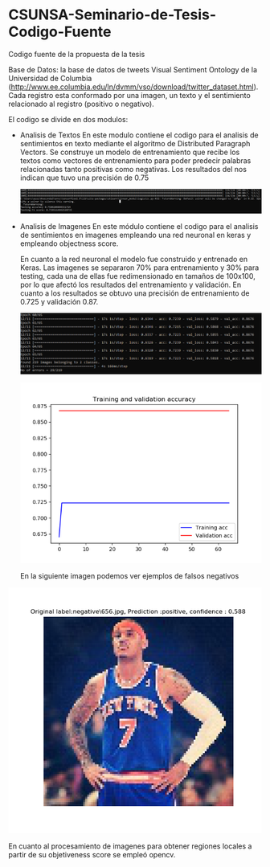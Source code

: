 # CSUNSA-Seminario-de-Tesis-Codigo-Fuente
Codigo fuente de la propuesta de la tesis

Base de Datos:
la base de datos de tweets Visual Sentiment Ontology de la Universidad de Columbia (http://www.ee.columbia.edu/ln/dvmm/vso/download/twitter_dataset.html). Cada registro esta conformado por una imagen, un texto y el sentimiento relacionado al registro (positivo o negativo).

El codigo se divide en dos modulos:
- Analisis de Textos
  En este modulo contiene el codigo para el analisis de sentimientos en texto mediante el algoritmo de Distributed Paragraph Vectors. Se construye un modelo de entrenamiento que recibe los textos como vectores de entrenamiento para poder predecir palabras relacionadas tanto positivas como negativas. Los resultados del nos indican que tuvo una precisión de 0.75
  
  ![alt text](https://github.com/diegodrg27/CSUNSA-Seminario-de-Tesis-Codigo-Fuente/blob/master/Analisis%20de%20Texto/testing%20result.PNG)
  
- Analisis de Imagenes
  En este módulo contiene el codigo para el analisis de sentimientos en imagenes empleando una red neuronal en keras y empleando objectness score.
  
  En cuanto a la red neuronal el modelo fue construido y entrenado en Keras. Las imagenes se separaron 70% para entrenamiento y 30% para testing, cada una de ellas fue redimensionado en tamaños de 100x100, por lo que afectó los resultados del entrenamiento y validación. En cuanto a los resultados se obtuvo una precisión de entrenamiento de 0.725 y validación 0.87. 
  
   ![alt text](https://github.com/diegodrg27/CSUNSA-Seminario-de-Tesis-Codigo-Fuente/blob/master/Analisis%20de%20Imagen/resultados/resultados.PNG)
  
  ![alt text](https://github.com/diegodrg27/CSUNSA-Seminario-de-Tesis-Codigo-Fuente/blob/master/Analisis%20de%20Imagen/resultados/accuracy.png)
  
  En la siguiente imagen podemos ver ejemplos de falsos negativos 

![alt text](https://github.com/diegodrg27/CSUNSA-Seminario-de-Tesis-Codigo-Fuente/blob/master/Analisis%20de%20Imagen/resultados/sam3.png)

En cuanto al procesamiento de imagenes para obtener regiones locales a partir de su objetiveness score se empleó opencv.
